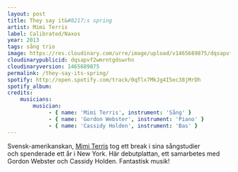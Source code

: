 ```yaml
---
layout: post
title: They say it&#8217;s spring
artist: Mimi Terris
label: Calibrated/Naxos
year: 2013
tags: sång trio
image: https://res.cloudinary.com/urre/image/upload/v1465689875/dqsapvf2wmrntgdswrhn.jpg
cloudinarypublicid: dqsapvf2wmrntgdswrhn
cloudinaryversion: 1465689875
permalink: /they-say-its-spring/
spotify: http://open.spotify.com/track/0qTlx7MkJg4I5ec38jMrDh
spotify_album: 
credits:
    musicians:
        musician:
             - { name: 'Mimi Terris', instrument: 'Sång' }
             - { name: 'Gordon Webster', instrument: 'Piano' }
             - { name: 'Cassidy Holden', instrument: 'Bas' }
---
```


Svensk-amerikanskan, <a href="http://mimiterris.com/">Mimi Terris</a> tog ett break i sina sångstudier och spenderade ett år i New York. Här debutplattan, ett samarbetes med Gordon Webster och Cassidy Holden. Fantastisk musik!